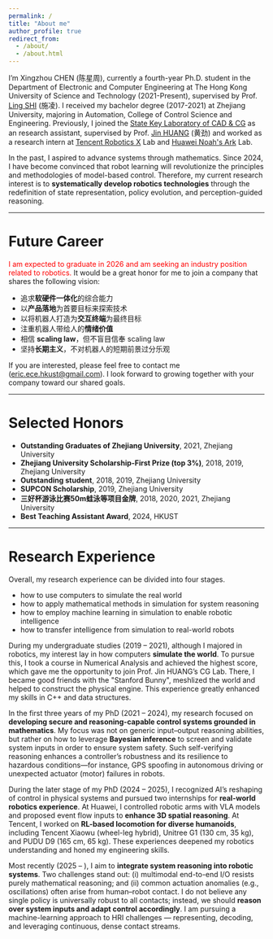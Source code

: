 ```yaml
---
permalink: /
title: "About me"
author_profile: true
redirect_from: 
  - /about/
  - /about.html
---
```


I’m Xingzhou CHEN (陈星周), currently a fourth-year Ph.D. student in the Department of Electronic and Computer Engineering at The Hong Kong University of Science and Technology (2021-Present), supervised by Prof. [Ling SHI](https://eesling.home.ece.ust.hk/) (施凌). I received my bachelor degree (2017-2021) at Zhejiang University, majoring in Automation, College of Control Science and Engineering. Previously, I joined the [State Key Laboratory of CAD & CG](http://www.cad.zju.edu.cn/) as an research assistant, supervised by Prof. [Jin HUANG](http://www.cad.zju.edu.cn/home/hj/index.xml) (黄劲) and worked as a research intern at [Tencent Robotics X](https://roboticsx.tencent.com/#/) Lab and [Huawei Noah's Ark](http://dev3.noahlab.com.hk/) Lab.

In the past, I aspired to advance systems through mathematics. Since 2024, I have become convinced that robot learning will revolutionize the principles and methodologies of model-based control. Therefore, my current research interest is to **systematically develop robotics technologies** through the redefinition of state representation, policy evolution, and perception-guided reasoning.

- - - - - - - - - - -

Future Career
======
<font color="red">I am expected to graduate in 2026 and am seeking an industry position related to robotics.</font>  It would be a great honor for me to join a company that shares the following vision:

 - 追求**软硬件一体化**的综合能力
 - 以**产品落地**为首要目标来探索技术
 - 以将机器人打造为**交互终端**为最终目标
 - 注重机器人带给人的**情绪价值**
 - 相信 **scaling law**，但不盲目信奉 scaling law
 - 坚持**长期主义**，不对机器人的短期前景过分乐观
 
If you are interested, please feel free to contact me ([eric.ece.hkust@gmail.com](mailto:eric.ece.hkust@gmail.com)). I look forward to growing together with your company toward our shared goals.

- - - - - - - - - - -

Selected Honors
======
 - **Outstanding Graduates of Zhejiang University**, 2021, Zhejiang University
 - **Zhejiang University Scholarship-First Prize (top 3%)**, 2018, 2019, Zhejiang University
 - **Outstanding student**, 2018, 2019, Zhejiang University
 - **SUPCON Scholarship**, 2019, Zhejiang University
 - **三好杯游泳比赛50m蛙泳等项目金牌**, 2018, 2020, 2021, Zhejiang University
 - **Best Teaching Assistant Award**, 2024, HKUST

- - - - - - - - - - -

Research Experience
======
Overall, my research experience can be divided into four stages. 
 - how to use computers to simulate the real world
 - how to apply mathematical methods in simulation for system reasoning
 - how to employ machine learning in simulation to enable robotic intelligence
 - how to transfer intelligence from simulation to real-world robots

During my undergraduate studies (2019 – 2021), although I majored in robotics, my interest lay in how computers **simulate the world**. To pursue this, I took a course in Numerical Analysis and achieved the highest score, which gave me the opportunity to join Prof. Jin HUANG’s CG Lab. There, I became good friends with the "Stanford Bunny", meshlized the world and helped to construct the physical engine. This experience greatly enhanced my skills in C++ and data structures.

In the first three years of my PhD (2021 – 2024), my research focused on **developing secure and reasoning-capable control systems grounded in mathematics**. My focus was not on generic input–output reasoning abilities, but rather on how to leverage **Bayesian inference** to screen and validate system inputs in order to ensure system safety. Such self-verifying reasoning enhances a controller’s robustness and its resilience to hazardous conditions—for instance, GPS spoofing in autonomous driving or unexpected actuator (motor) failures in robots.

During the later stage of my PhD (2024 – 2025), I recognized AI’s reshaping of control in physical systems and pursued two internships for **real-world robotics experience**. At Huawei, I controlled robotic arms with VLA models and proposed event flow inputs to **enhance 3D spatial reasoning**. At Tencent, I worked on **RL-based locomotion for diverse humanoids**, including Tencent Xiaowu (wheel-leg hybrid), Unitree G1 (130 cm, 35 kg), and PUDU D9 (165 cm, 65 kg). These experiences deepened my robotics understanding and honed my engineering skills.

Most recently (2025 – ), I aim to **integrate system reasoning into robotic systems**. Two challenges stand out: (i) multimodal end-to-end I/O resists purely mathematical reasoning; and (ii) common actuation anomalies (e.g., oscillations) often arise from human–robot contact. I do not believe any single policy is universally robust to all contacts; instead, we should **reason over system inputs and adapt control accordingly**. I am pursuing a machine-learning approach to HRI challenges — representing, decoding, and leveraging continuous, dense contact streams.


